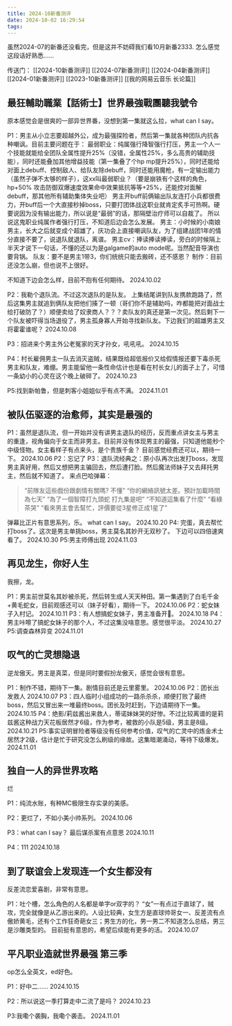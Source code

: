 ```yaml
---
title: 2024-10新番测评
date: 2024-10-02 16:29:54
tags:
---
```

虽然2024-07的新番还没看完，但是这并不妨碍我们看10月新番2333.
怎么感觉这段话好熟悉……

传送门：
[[2024-10新番测评]]
[[2024-07新番测评]]
[[2024-04新番测评]]
[[2024-01新番测评]]
[[2023-10新番测评]]
[[我的网易云音乐 长论篇]]

## 最狂輔助職業【話術士】世界最強戰團聽我號令
原本感觉会是很爽的一部异世界番，没想到第一集就这么拉，what can I say。

P1：男主从小立志要超越外公，成为最强探险者，然后第一集就各种团队内抗各种嘲讽。目前主要问题在于：
最弱职业：纯属强行降智强行打压，男主一个人一个技能就能给全团队全属性提升25%（没错，全属性25%，多么高贵的辅助技能），同时还能叠加其他增益技能（第一集叠了个hp mp提升25%），同时还能给对面上debuff、控制敌人、给队友除debuff，同时还能用魔枪，有一定输出能力（虽然子弹不太够的样子），这xx叫最弱职业？（要是崩铁有个这样的角色，hp+50% 攻击防御双爆速度效果命中效果抵抗等等+25%，还能控对面解debuff，那其他所有辅助集体失业吧） 男主开buff前俩输出队友连打小兵都很费力，开buff后一个大直接秒掉boss，只要打团体战这职业就肯定炙手可热啊。硬要说因为没有输出能力，所以说是“最弱”的话，那隔壁治疗师可以自裁了。 所以说这鬼职业纯属作者强行打压，不知道后边会怎么发展。
男主：小时候的小南娘男主，长大之后就变成个超雄了，庆功会上直接嘲讽队友，为了组建战团1年的情分直接不要了，说退队就退队，离谱。
男主cv：捧读捧读捧读，旁白的时候隔上半天才说下一句话，不懂的还以为是galgame的auto mode呢。当然配音导演也要背锅。
队友：要不是男主1带3，你们统统只能去搬砖，还不感恩？
制作：目前还没怎么崩，但也说不上很好。

不知道下边会怎么样，目前不抱有任何期待。
2024.10.02

P2：我勒个退队流。不过这次退队的是队友。 上集结尾讲到队友携款跑路了，然后这集男主就追到俩队友把他们揍了一顿（哥们你不是辅助吗，咋都能把对面战士给打破防了？）顺便卖给了奴隶商人？？？卖队友的真还是第一次见。然后剩下一个队友被吓得当场退役了，男主孤身寡人开始寻找新队友。下边我们的超雄男主又将霍霍谁呢？
2024.10.08

P3：招进来个男主外公老冤家的天才孙女，吼吼吼。
2024.10.15

P4：村长雇佣男主一队去消灭盗贼，结果既给超低报价又给假情报还要下毒杀死男主和队友，难绷。男主能留他一条性命估计也是看在村长女儿的面子上了，可惜一条幼小的心灵在这个晚上破碎了。
2024.10.23

P5:找到新帕鲁，但是刺客小姐姐似乎有点不满。
2024.11.01
## 被队伍驱逐的治愈师，其实是最强的

P1：虽然是退队流，但一开始并没有讲男主退队的经历，反而重点讲女主与男主的重逢，视角偏向于女主而非男主。目前并没有体现男主的最强，只知道他能秒个中级怪物。女主看样子有点来头，是个贵族千金？
目前感觉经费还可以，期待一下。
2024.10.06
P2：忘记了
P3：退队流经典之：原小队再次出发打boss，发现男主真好用，然后又想把男主骗回去，然后遭打脸。然后魔法师妹子又去拜托男主，然后就不知道了。
来点巴哈弹幕：
> “前隊友這些戲份跟劇情有關嗎? 不懂”  “你的網絡訊號太差。預計加載時間為七天” “為了一個智障打九頭蛇 打九集是吧” “不知道這集看了什麼” “看綠茶哭” “看來男主會去幫忙，評價要從3星修正成1星了”

弹幕比正片有意思系列，乐。
what can I say。
2024.10.20
P4: 完蛋，真去帮忙打boss了。这次是男主单挑boss，男主莫名其妙开无双秒了。
下边可以四倍速爽看了。
2024.10.30
P5:男主师傅出现
2024.11.03



## 再见龙生，你好人生
我擦，龙。

P1：男主前世莫名其妙被杀死，然后转生成人天天种田。第一集遇到了白毛千金+黄毛蛇女，目前观感还可以（妹子好看），期待一下。
2024.10.06
P2：蛇女妹子入村记。
2024.10.11
P3：有人想搞蛇女妹子，男主准备开🐉。
2024.10.18
P4：男主咔嚓了搞蛇女妹子的那个人，不过这集没啥意思。感觉很平淡。
2024.10.27
P5:调查森林异变
2024.11.01

## 叹气的亡灵想隐退
逆龙傲天。男主是真菜，但是同时要假扮龙傲天，感觉会很有意思。

P1：制作不错，期待下一集。剧情目前还是云里雾里。
2024.10.06
P2：团长出发救人
2024.10.07
P3：四人临时小组成功的一路杀杀杀，顺便打败了最终boss，然后又冒出来一堆最终boss。团长及时赶到，下边请期待下一集。
2024.10.15
P4：绝影/莉兹酱出来救人，蒂诺妹妹哭的好惨。不过比较离谱的是莉兹酱这种战力天花板居然才6级，作为参考，被救的小队是5级，男主是8级。
2024.10.21
P5:事实证明冒险者等级没有任何参考价值，叹气的亡灵中的炼金术士居然才2级，估计是忙于研究没怎么刷级的缘故。这集暗潮涌动，等待下级爆发。
2024.11.01
## 独自一人的异世界攻略
烂

P1：纯流水账，有种MC极限生存实录的美感。

P2：更烂了，不如小美小帅系列。
2024.10.06

P3：what can I say？ 最后谋杀案有点意思
2024.10.11

P4：111
2024.10.18
## 到了联谊会上发现连一个女生都没有
反差流恋爱喜剧，非常有意思。

P1：吐个槽，怎么角色的人名都是单字or双字的？
“女”一有点过于直球了，贼攻，完全就像是从乙游出来的。人设比较典，女生方是直球帅哥女一、反差流有点傲娇黄毛，还有个工作狂奇葩女三；男生方的化，男一男二不知道怎么总结，男三是沙雕类型的。
目前挺有意思的，希望后续能有更多的活。
2024.10.07

## 平凡职业造就世界最强 第三季
op怎么全英文，ed好色。

P1：好中二……
2024.10.15

P2：所以说这一季打算走中二流了是吗？
2024.10.23

P3:我嘞个袭胸，我嘞个袭击。
2024.11.01
